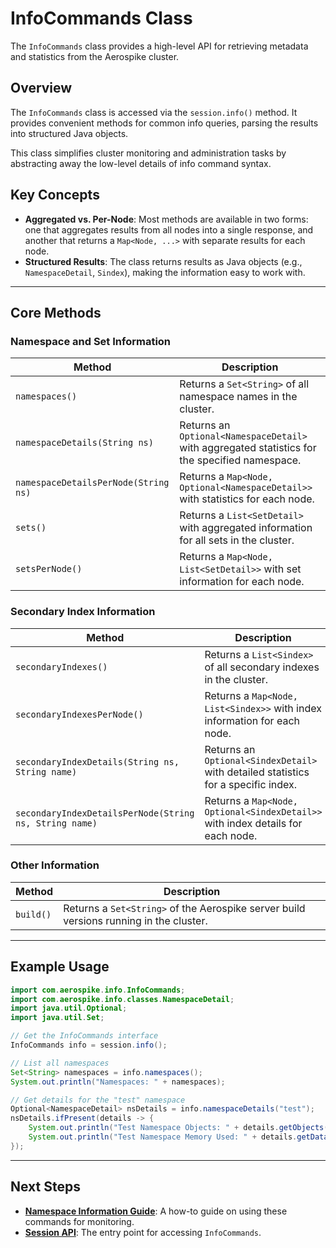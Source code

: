 # InfoCommands Class

The `InfoCommands` class provides a high-level API for retrieving metadata and statistics from the Aerospike cluster.

## Overview

The `InfoCommands` class is accessed via the `session.info()` method. It provides convenient methods for common info queries, parsing the results into structured Java objects.

This class simplifies cluster monitoring and administration tasks by abstracting away the low-level details of info command syntax.

## Key Concepts

- **Aggregated vs. Per-Node**: Most methods are available in two forms: one that aggregates results from all nodes into a single response, and another that returns a `Map<Node, ...>` with separate results for each node.
- **Structured Results**: The class returns results as Java objects (e.g., `NamespaceDetail`, `Sindex`), making the information easy to work with.

---

## Core Methods

### Namespace and Set Information

| Method | Description |
| --- | --- |
| `namespaces()` | Returns a `Set<String>` of all namespace names in the cluster. |
| `namespaceDetails(String ns)` | Returns an `Optional<NamespaceDetail>` with aggregated statistics for the specified namespace. |
| `namespaceDetailsPerNode(String ns)` | Returns a `Map<Node, Optional<NamespaceDetail>>` with statistics for each node. |
| `sets()` | Returns a `List<SetDetail>` with aggregated information for all sets in the cluster. |
| `setsPerNode()` | Returns a `Map<Node, List<SetDetail>>` with set information for each node. |

### Secondary Index Information

| Method | Description |
| --- | --- |
| `secondaryIndexes()` | Returns a `List<Sindex>` of all secondary indexes in the cluster. |
| `secondaryIndexesPerNode()` | Returns a `Map<Node, List<Sindex>>` with index information for each node. |
| `secondaryIndexDetails(String ns, String name)` | Returns an `Optional<SindexDetail>` with detailed statistics for a specific index. |
| `secondaryIndexDetailsPerNode(String ns, String name)` | Returns a `Map<Node, Optional<SindexDetail>>` with index details for each node. |

### Other Information

| Method | Description |
| --- | --- |
| `build()` | Returns a `Set<String>` of the Aerospike server build versions running in the cluster. |

---

## Example Usage

```java
import com.aerospike.info.InfoCommands;
import com.aerospike.info.classes.NamespaceDetail;
import java.util.Optional;
import java.util.Set;

// Get the InfoCommands interface
InfoCommands info = session.info();

// List all namespaces
Set<String> namespaces = info.namespaces();
System.out.println("Namespaces: " + namespaces);

// Get details for the "test" namespace
Optional<NamespaceDetail> nsDetails = info.namespaceDetails("test");
nsDetails.ifPresent(details -> {
    System.out.println("Test Namespace Objects: " + details.getObjects());
    System.out.println("Test Namespace Memory Used: " + details.getDataUsedBytes());
});
```

---

## Next Steps

- **[Namespace Information Guide](../../guides/advanced/namespace-info.md)**: A how-to guide on using these commands for monitoring.
- **[Session API](../connection/session.md)**: The entry point for accessing `InfoCommands`.
